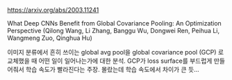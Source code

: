 https://arxiv.org/abs/2003.11241

What Deep CNNs Benefit from Global Covariance Pooling: An Optimization Perspective (Qilong Wang, Li Zhang, Banggu Wu, Dongwei Ren, Peihua Li, Wangmeng Zuo, Qinghua Hu)

이미지 분류에서 흔히 쓰이는 global avg pool을 global covariance pool (GCP) 로 교체했을 때 어떤 일이 일어나는가에 대한 분석. GCP가 loss surface를 부드럽게 만들어줘서 학습 속도가 빨라진다는 주장. 몰랐는데 학습 속도에서 차이가 큰 듯...